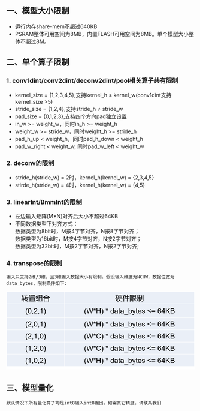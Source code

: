 ## 一、模型大小限制  
- 运行内存share-mem不超过640KB  
- PSRAM整体可用空间为8MB，内置FLASH可用空间为8MB。单个模型大小整体不超过8M。  
## 二、单个算子限制  
### 1. conv1dint/conv2dint/deconv2dint/pool相关算子共有限制  
  - kernel_size = {1,2,3,4,5},支持kernel_h ≠ kernel_w(conv1dint支持kernel_size >5)
  - stride_size = {1,2,4},支持stride_h ≠ stride_w
  - pad_size = {0,1,2,3},支持四个方向pad独立设置
  - in_w >= weight_w，同时in_h >= weight_h
  - weight_w >= stride_w，同时weight_h >= stride_h
  - pad_h_up < weight_h，同时pad_h_down < weight_h
  - pad_w_right < weight_w, 同时pad_w_left < weight_w
### 2. deconv的限制  
  * stride_h(stride_w) = 2时，kernel_h(kernel_w) = {2,3,4,5}
  * stirde_h(stride_w) = 4时，kernel_h(kernel_w) = {4,5}  
### 3. linearInt/BmmInt的限制  
  * 左边输入矩阵(M*N)对齐后大小不超过64KB  
  * 不同数据类型下对齐方式：  
	数据类型为8bit时，M按4字节对齐，N按8字节对齐；  
	数据类型为16bit时，M按4字节对齐，N按2字节对齐；  
	数据类型为32bit时，M按2字节对齐，N按2字节对齐;
### 4. transpose的限制  
	输入只支持2维/3维，且3维输入数据大小有限制。假设输入维度为NCHW，数据位宽为data_bytes，限制条件如下:
  ![constrainoftranspose](../images/constrain_of_transpose3d.png)
## 三、模型量化
    默认情况下所有量化算子均是int8输入int8输出。如需其它精度，请联系我们
